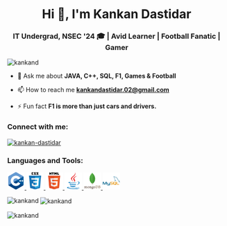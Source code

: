 <h1 align="center">Hi 👋, I'm Kankan Dastidar</h1>
<h3 align="center">IT Undergrad, NSEC '24 🎓 | Avid Learner | Football Fanatic | Gamer</h3>

<p align="left"> <img src="https://komarev.com/ghpvc/?username=kankand&label=Profile%20views&color=0e75b6&style=flat" alt="kankand" /> </p>

- 💬 Ask me about **JAVA, C++, SQL, F1, Games & Football**

- 📫 How to reach me **kankandastidar.02@gmail.com**

- ⚡ Fun fact **F1 is more than just cars and drivers.**

<h3 align="left">Connect with me:</h3>
<p align="left">
<a href="https://linkedin.com/in/kankan-dastidar" target="blank"><img align="center" src="https://raw.githubusercontent.com/rahuldkjain/github-profile-readme-generator/master/src/images/icons/Social/linked-in-alt.svg" alt="kankan-dastidar" height="30" width="40" /></a>
</p>

<h3 align="left">Languages and Tools:</h3>
<p align="left"> <a href="https://www.w3schools.com/cpp/" target="_blank" rel="noreferrer"> <img src="https://raw.githubusercontent.com/devicons/devicon/master/icons/cplusplus/cplusplus-original.svg" alt="cplusplus" width="40" height="40"/> </a> <a href="https://www.w3schools.com/css/" target="_blank" rel="noreferrer"> <img src="https://raw.githubusercontent.com/devicons/devicon/master/icons/css3/css3-original-wordmark.svg" alt="css3" width="40" height="40"/> </a> <a href="https://www.w3.org/html/" target="_blank" rel="noreferrer"> <img src="https://raw.githubusercontent.com/devicons/devicon/master/icons/html5/html5-original-wordmark.svg" alt="html5" width="40" height="40"/> </a> <a href="https://www.java.com" target="_blank" rel="noreferrer"> <img src="https://raw.githubusercontent.com/devicons/devicon/master/icons/java/java-original.svg" alt="java" width="40" height="40"/> </a> <a href="https://www.mongodb.com/" target="_blank" rel="noreferrer"> <img src="https://raw.githubusercontent.com/devicons/devicon/master/icons/mongodb/mongodb-original-wordmark.svg" alt="mongodb" width="40" height="40"/> </a> <a href="https://www.mysql.com/" target="_blank" rel="noreferrer"> <img src="https://raw.githubusercontent.com/devicons/devicon/master/icons/mysql/mysql-original-wordmark.svg" alt="mysql" width="40" height="40"/> </a> </p>

<p><img align="left" src="https://github-readme-stats.vercel.app/api/top-langs?username=kankand&show_icons=true&locale=en&layout=compact" alt="kankand" /></p>

<p>&nbsp;<img align="center" src="https://github-readme-stats.vercel.app/api?username=kankand&show_icons=true&locale=en" alt="kankand" /></p>

<p><img align="center" src="https://github-readme-streak-stats.herokuapp.com/?user=kankand&" alt="kankand" /></p>
